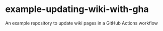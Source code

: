 # example-updating-wiki-with-gha
An example repository to update wiki pages in a GitHub Actions workflow
